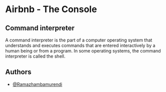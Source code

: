 # Airbnb - The Console

## Command interpreter
A command interpreter is the part of a computer operating system that understands and executes commands that are entered interactively by a human being or from a program. In some operating systems, the command interpreter is called the shell.




## Authors

- [@Ramazhambamurendi](https://www.github.com/Raydee97)

